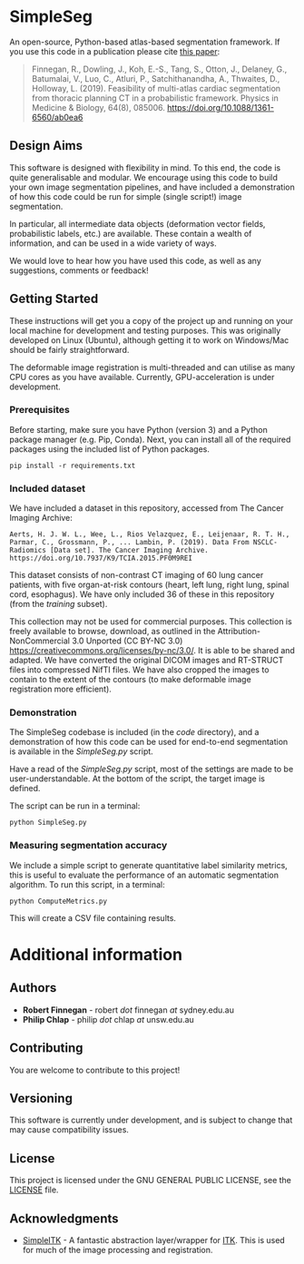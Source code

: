 # SimpleSeg

An open-source, Python-based atlas-based segmentation framework. If you use this code in a publication please cite [this paper](https://doi.org/10.1088/1361-6560/ab0ea6):


> Finnegan, R., Dowling, J., Koh, E.-S., Tang, S., Otton, J., Delaney, G., Batumalai, V., Luo, C., Atluri, P., Satchithanandha, A., Thwaites, D., Holloway, L. (2019). Feasibility of multi-atlas cardiac segmentation from thoracic planning CT in a probabilistic framework. Physics in Medicine & Biology, 64(8), 085006. https://doi.org/10.1088/1361-6560/ab0ea6



## Design Aims

This software is designed with flexibility in mind. To this end, the code is quite generalisable and modular. We encourage using this code to build your own image segmentation pipelines, and have included a demonstration of how this code could be run for simple (single script!) image segmentation.

In particular, all intermediate data objects (deformation vector fields, probabilistic labels, etc.) are available. These contain a wealth of information, and can be used in a wide variety of ways.

We would love to hear how you have used this code, as well as any suggestions, comments or feedback!

## Getting Started

These instructions will get you a copy of the project up and running on your local machine for development and testing purposes. This was originally developed on Linux (Ubuntu), although getting it to work on Windows/Mac should be fairly straightforward.

The deformable image registration is multi-threaded and can utilise as many CPU cores as you have available. Currently, GPU-acceleration is under development.

### Prerequisites

Before starting, make sure you have Python (version 3) and a Python package manager (e.g. Pip, Conda). Next, you can install all of the required packages using the included list of Python packages.

```
pip install -r requirements.txt
```

### Included dataset

We have included a dataset in this repository, accessed from The Cancer Imaging Archive:

```
Aerts, H. J. W. L., Wee, L., Rios Velazquez, E., Leijenaar, R. T. H., Parmar, C., Grossmann, P., ... Lambin, P. (2019). Data From NSCLC-Radiomics [Data set]. The Cancer Imaging Archive. https://doi.org/10.7937/K9/TCIA.2015.PF0M9REI
```

This dataset consists of non-contrast CT imaging of 60 lung cancer patients, with five organ-at-risk contours (heart, left lung, right lung, spinal cord, esophagus). We have only included 36 of these in this repository (from the *training* subset).

This collection may not be used for commercial purposes. This collection is freely available to browse, download, as outlined in the Attribution-NonCommercial 3.0 Unported (CC BY-NC 3.0) https://creativecommons.org/licenses/by-nc/3.0/. It is able to be shared and adapted. We have converted the original DICOM images and RT-STRUCT files into compressed NifTI files. We have also cropped the images to contain to the extent of the contours (to make deformable image registration more efficient).


### Demonstration

The SimpleSeg codebase is included (in the *code* directory), and a demonstration of how this code can be used for end-to-end segmentation is available in the *SimpleSeg.py* script.

Have a read of the *SimpleSeg.py* script, most of the settings are made to be user-understandable. At the bottom of the script, the target image is defined.

The script can be run in a terminal:

```
python SimpleSeg.py
```

### Measuring segmentation accuracy

We include a simple script to generate quantitative label similarity metrics, this is useful to evaluate the performance of an automatic segmentation algorithm. To run this script, in a terminal:

```
python ComputeMetrics.py
```

This will create a CSV file containing results.

# Additional information

## Authors

* **Robert Finnegan** - robert *dot* finnegan *at* sydney.edu.au
* **Philip Chlap** - philip *dot* chlap *at* unsw.edu.au

## Contributing

You are welcome to contribute to this project!

## Versioning

This software is currently under development, and is subject to change that may cause compatibility issues.

## License

This project is licensed under the GNU GENERAL PUBLIC LICENSE, see the [LICENSE](LICENSE) file.

## Acknowledgments

* [SimpleITK](http://www.simpleitk.org) - A fantastic abstraction layer/wrapper for [ITK](http://www.itk.org). This is used for much of the image processing and registration.
